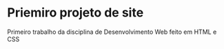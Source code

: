# Priemiro projeto de site
Primeiro trabalho da disciplina de Desenvolvimento Web feito em HTML e CSS 
